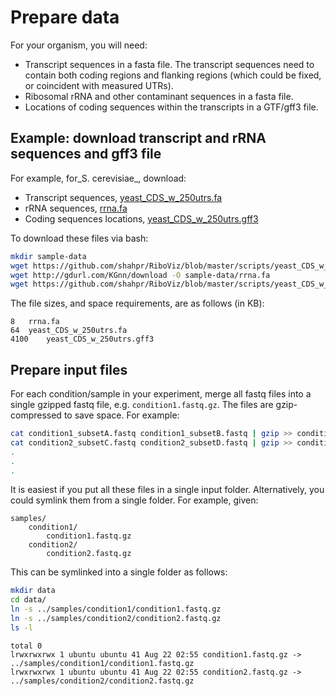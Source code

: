 # Prepare data

For your organism, you will need:

* Transcript sequences in a fasta file. The transcript sequences need to contain both coding regions and flanking regions (which could be fixed, or coincident with measured UTRs). 
* Ribosomal rRNA and other contaminant sequences in a fasta file. 
* Locations of coding sequences within the transcripts in a GTF/gff3 file.

## Example: download transcript and rRNA sequences and gff3 file

For example, for_S. cerevisiae_, download:

* Transcript sequences, [yeast_CDS_w_250utrs.fa](https://github.com/shahpr/RiboViz/blob/master/scripts/yeast_CDS_w_250utrs.fa)
* rRNA sequences, [rrna.fa](http://gdurl.com/KGnn/download)
* Coding sequences locations, [yeast_CDS_w_250utrs.gff3](https://github.com/shahpr/RiboViz/blob/master/scripts/yeast_CDS_w_250utrs.gff3)

To download these files via bash:

```bash
mkdir sample-data
wget https://github.com/shahpr/RiboViz/blob/master/scripts/yeast_CDS_w_250utrs.fa -P sample-data
wget http://gdurl.com/KGnn/download -O sample-data/rrna.fa
wget https://github.com/shahpr/RiboViz/blob/master/scripts/yeast_CDS_w_250utrs.gff3 -P sample-data
```

The file sizes, and space requirements, are as follows (in KB):

```
8	rrna.fa
64	yeast_CDS_w_250utrs.fa
4100	yeast_CDS_w_250utrs.gff3
```

## Prepare input files

For each condition/sample in your experiment, merge all fastq files into a single gzipped fastq file, e.g. `condition1.fastq.gz`. The files are gzip-compressed to save space. For example:

```bash
cat condition1_subsetA.fastq condition1_subsetB.fastq | gzip >> condition1.fastq.gz
cat condition2_subsetC.fastq condition2_subsetD.fastq | gzip >> condition2.fastq.gz
.
.
.
```

It is easiest if you put all these files in a single input folder. Alternatively, you could symlink them from a single folder. For example, given:

```
samples/
    condition1/
        condition1.fastq.gz
    condition2/
        condition2.fastq.gz
```

This can be symlinked into a single folder as follows:

```bash
mkdir data
cd data/
ln -s ../samples/condition1/condition1.fastq.gz
ln -s ../samples/condition2/condition2.fastq.gz
ls -l
```
```
total 0
lrwxrwxrwx 1 ubuntu ubuntu 41 Aug 22 02:55 condition1.fastq.gz -> ../samples/condition1/condition1.fastq.gz
lrwxrwxrwx 1 ubuntu ubuntu 41 Aug 22 02:55 condition2.fastq.gz -> ../samples/condition2/condition2.fastq.gz
```
